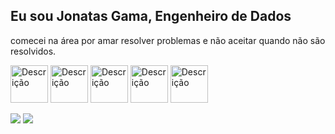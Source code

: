 ## Eu sou Jonatas Gama, Engenheiro de Dados

comecei na área por amar resolver problemas e não aceitar quando não são resolvidos.
<div>
  <img src="https://images.icon-icons.com/112/PNG/512/python_18894.png" alt="Descrição" width="60" />
  <img src="https://upload.wikimedia.org/wikipedia/commons/thumb/3/3f/Git_icon.svg/1200px-Git_icon.svg.png" alt="Descrição" width="60" />
  <img src="https://img.icons8.com/fluent/512/docker.png" alt="Descrição" width="60" />
  <img src="https://cdn-icons-png.flaticon.com/512/5732/5732837.png" alt="Descrição" width="60" />
  <img src="https://cdn-icons-png.flaticon.com/512/9850/9850908.png" alt="Descrição" width="60" />
</div>  

  <a href = "mailto:jonatassoaresdagama@gmail.com"><img src="https://img.shields.io/badge/-Gmail-%23333?style=for-the-badge&logo=gmail&logoColor=white" target="_blank"></a>
  <a href="https://www.linkedin.com/in/jonatas-gama-0a9a23285/" target="_blank"><img src="https://img.shields.io/badge/-LinkedIn-%230077B5?style=for-the-badge&logo=linkedin&logoColor=white" target="_blank"></a>
</div>
